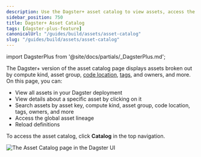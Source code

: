 ```yaml
---
description: Use the Dagster+ asset catalog to view assets, access the global asset lineage, reload definitions, and search assets by asset key, compute kind, asset group, code location, and more.
sidebar_position: 750
title: Dagster+ Asset Catalog
tags: [dagster-plus-feature]
canonicalUrl: "/guides/build/assets/asset-catalog"
slug: "/guides/build/assets/asset-catalog"
---
```


import DagsterPlus from '@site/docs/partials/\_DagsterPlus.md';

<DagsterPlus />

The Dagster+ version of the asset catalog page displays assets broken out by compute kind, asset group, [code location](/deployment/code-locations), [tags](/guides/build/assets/metadata-and-tags/tags), and owners, and more. On this page, you can:

- View all assets in your Dagster deployment
- View details about a specific asset by clicking on it
- Search assets by asset key, compute kind, asset group, code location, tags, owners, and more
- Access the global asset lineage
- Reload definitions

To access the asset catalog, click **Catalog** in the top navigation.

![The Asset Catalog page in the Dagster UI](/images/dagster-plus/features/asset-catalog/asset-catalog-cloud-pro.png)
